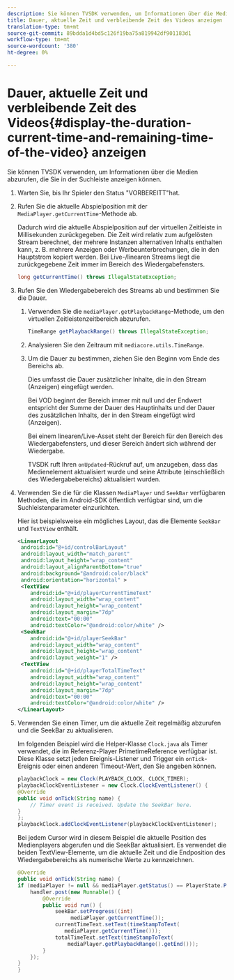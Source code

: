 ```yaml
---
description: Sie können TVSDK verwenden, um Informationen über die Medien abzurufen, die Sie in der Suchleiste anzeigen können.
title: Dauer, aktuelle Zeit und verbleibende Zeit des Videos anzeigen
translation-type: tm+mt
source-git-commit: 89bdda1d4bd5c126f19ba75a819942df901183d1
workflow-type: tm+mt
source-wordcount: '380'
ht-degree: 0%

---
```



# Dauer, aktuelle Zeit und verbleibende Zeit des Videos{#display-the-duration-current-time-and-remaining-time-of-the-video} anzeigen

Sie können TVSDK verwenden, um Informationen über die Medien abzurufen, die Sie in der Suchleiste anzeigen können.

1. Warten Sie, bis Ihr Spieler den Status &quot;VORBEREITT&quot;hat.
1. Rufen Sie die aktuelle Abspielposition mit der `MediaPlayer.getCurrentTime`-Methode ab.

   Dadurch wird die aktuelle Abspielposition auf der virtuellen Zeitleiste in Millisekunden zurückgegeben. Die Zeit wird relativ zum aufgelösten Stream berechnet, der mehrere Instanzen alternativen Inhalts enthalten kann, z. B. mehrere Anzeigen oder Werbeunterbrechungen, die in den Hauptstrom kopiert werden. Bei Live-/linearen Streams liegt die zurückgegebene Zeit immer im Bereich des Wiedergabefensters.

   ```java
   long getCurrentTime() throws IllegalStateException;
   ```

1. Rufen Sie den Wiedergabebereich des Streams ab und bestimmen Sie die Dauer.
   1. Verwenden Sie die `mediaPlayer.getPlaybackRange`-Methode, um den virtuellen Zeitleistenzeitbereich abzurufen.

      ```java
      TimeRange getPlaybackRange() throws IllegalStateException;
      ```

   1. Analysieren Sie den Zeitraum mit `mediacore.utils.TimeRange`.
   1. Um die Dauer zu bestimmen, ziehen Sie den Beginn vom Ende des Bereichs ab.

      Dies umfasst die Dauer zusätzlicher Inhalte, die in den Stream (Anzeigen) eingefügt werden.

      Bei VOD beginnt der Bereich immer mit null und der Endwert entspricht der Summe der Dauer des Hauptinhalts und der Dauer des zusätzlichen Inhalts, der in den Stream eingefügt wird (Anzeigen).

      Bei einem linearen/Live-Asset steht der Bereich für den Bereich des Wiedergabefensters, und dieser Bereich ändert sich während der Wiedergabe.

      TVSDK ruft Ihren `onUpdated`-Rückruf auf, um anzugeben, dass das Medienelement aktualisiert wurde und seine Attribute (einschließlich des Wiedergabebereichs) aktualisiert wurden.

1. Verwenden Sie die für die Klassen `MediaPlayer` und `SeekBar` verfügbaren Methoden, die im Android-SDK öffentlich verfügbar sind, um die Suchleistenparameter einzurichten.

   Hier ist beispielsweise ein mögliches Layout, das die Elemente `SeekBar` und `TextView` enthält.

   ```xml
   <LinearLayout 
    android:id="@+id/controlBarLayout" 
    android:layout_width="match_parent" 
    android:layout_height="wrap_content" 
    android:layout_alignParentBottom="true" 
    android:background="@android:color/black" 
    android:orientation="horizontal" > 
    <TextView 
       android:id="@+id/playerCurrentTimeText" 
       android:layout_width="wrap_content" 
       android:layout_height="wrap_content" 
       android:layout_margin="7dp" 
       android:text="00:00" 
       android:textColor="@android:color/white" /> 
    <SeekBar 
       android:id="@+id/playerSeekBar" 
       android:layout_width="wrap_content" 
       android:layout_height="wrap_content" 
       android:layout_weight="1" /> 
    <TextView 
       android:id="@+id/playerTotalTimeText" 
       android:layout_width="wrap_content" 
       android:layout_height="wrap_content" 
       android:layout_margin="7dp" 
       android:text="00:00" 
       android:textColor="@android:color/white" /> 
   </LinearLayout>
   ```

1. Verwenden Sie einen Timer, um die aktuelle Zeit regelmäßig abzurufen und die SeekBar zu aktualisieren.

   Im folgenden Beispiel wird die Helper-Klasse `Clock.java` als Timer verwendet, die im Referenz-Player PrimetimeReference verfügbar ist. Diese Klasse setzt jeden Ereignis-Listener und Trigger ein `onTick`-Ereignis oder einen anderen Timeout-Wert, den Sie angeben können.

   ```java
   playbackClock = new Clock(PLAYBACK_CLOCK, CLOCK_TIMER); 
   playbackClockEventListener = new Clock.ClockEventListener() { 
   @Override 
   public void onTick(String name) { 
       // Timer event is received. Update the SeekBar here. 
   } 
   }; 
   playbackClock.addClockEventListener(playbackClockEventListener);
   ```

   Bei jedem Cursor wird in diesem Beispiel die aktuelle Position des Medienplayers abgerufen und die SeekBar aktualisiert. Es verwendet die beiden TextView-Elemente, um die aktuelle Zeit und die Endposition des Wiedergabebereichs als numerische Werte zu kennzeichnen.

   ```java
   @Override 
   public void onTick(String name) { 
   if (mediaPlayer != null && mediaPlayer.getStatus() == PlayerState.PLAYING) { 
       handler.post(new Runnable() { 
           @Override 
           public void run() { 
               seekBar.setProgress((int)  
                    mediaPlayer.getCurrentTime()); 
               currentTimeText.setText(timeStampToText( 
                  mediaPlayer.getCurrentTime())); 
               totalTimeText.setText(timeStampToText( 
                   mediaPlayer.getPlaybackRange().getEnd())); 
           } 
       }); 
   } 
   }
   ```

